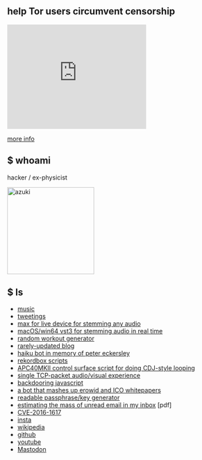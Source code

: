 ## help Tor users circumvent censorship

<iframe src="https://snowflake.torproject.org/embed.html" width="320"
height="240" frameborder="0" scrolling="no"></iframe>

[more info](https://snowflake.torproject.org/)

## $ whoami

hacker / ex-physicist

<img src='https://user-images.githubusercontent.com/549654/62085872-7d6d1600-b211-11e9-82fb-8f202a1fa702.jpg' alt='azuki' width='200'>

## $ ls

* [music](https://soundcloud.com/azuki)
* [tweetings](https://twitter.com/bcrypt)
* [max for live device for stemming any
  audio](https://azuki.bandcamp.com/merch/max-for-live-stem-splitter-spleeter)
* [macOS/win64 vst3 for stemming audio in real
  time](https://azuki.bandcamp.com/merch/experimental-spleeter-plugin-for-live-stem-separation)
* [random workout generator](https://random.training)
* [rarely-updated blog](https://diracdeltas.github.io/blog)
* [haiku bot in memory of peter eckersley](https://haiku.chat/)
* [rekordbox scripts](https://github.com/diracdeltas/rekordbox-scripts)
* [APC40MKII control surface script for doing CDJ-style
  looping](https://github.com/diracdeltas/apc40mk2)
* [single TCP-packet audio/visual experience](http://packet.city)
* [backdooring javascript](https://diracdeltas.github.io/blog/backdooring-js/)
* [a bot that mashes up erowid and ICO whitepapers](https://twitter.com/icowid)
* [readable passphrase/key generator](https://diracdeltas.github.io/niceware/)
* [estimating the mass of unread email in my inbox](http://web.mit.edu/zyan/Public/fermi.pdf) [pdf]
* [CVE-2016-1617](https://github.com/diracdeltas/sniffly/tree/master)
* [insta](https://instagram.com/azukipix)
* [wikipedia](https://en.wikipedia.org/wiki/Yan_Zhu)
* [github](https://github.com/diracdeltas)
* [youtube](https://www.youtube.com/@bcrypt)
* <a rel="me" href="https://infosec.exchange/@bcrypt">Mastodon</a>
